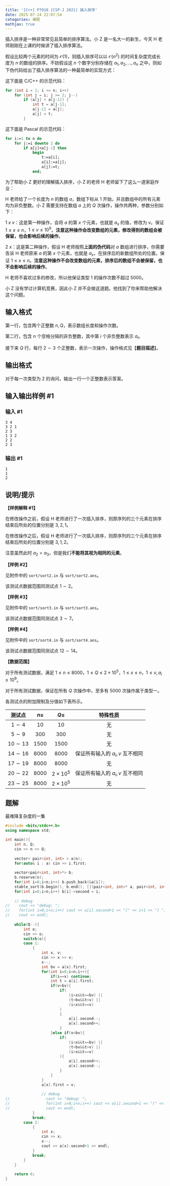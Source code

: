 ```yaml
---
title: '[C++] P7910 [CSP-J 2021] 插入排序'
date: 2025-07-24 22:07:54
categories: 编程
mathjax: true
---
```


插入排序是一种非常常见且简单的排序算法。小 Z 是一名大一的新生，今天 H 老师刚刚在上课的时候讲了插入排序算法。

<!--More-->

假设比较两个元素的时间为 $\mathcal O(1)$，则插入排序可以以 $\mathcal O(n^2)$ 的时间复杂度完成长度为 $n$ 的数组的排序。不妨假设这 $n$ 个数字分别存储在 $a_1, a_2, \ldots, a_n$ 之中，则如下伪代码给出了插入排序算法的一种最简单的实现方式：

这下面是 C/C++ 的示范代码：

```cpp
for (int i = 1; i <= n; i++)
	for (int j = i; j >= 2; j--)
		if (a[j] < a[j-1]) {
			int t = a[j-1];
			a[j-1] = a[j];
			a[j] = t;
		}
```

这下面是 Pascal 的示范代码：

```pascal
for i:=1 to n do
	for j:=i downto 2 do
		if a[j]<a[j-1] then
			begin
				t:=a[i];
				a[i]:=a[j];
				a[j]:=t;
			end;
```

为了帮助小 Z 更好的理解插入排序，小 Z 的老师 H 老师留下了这么一道家庭作业：

H 老师给了一个长度为 $n$ 的数组 $a$，数组下标从 $1$ 开始，并且数组中的所有元素均为非负整数。小 Z 需要支持在数组 $a$ 上的 $Q$ 次操作，操作共两种，参数分别如下：

$1~x~v$：这是第一种操作，会将 $a$ 的第 $x$ 个元素，也就是 $a_x$ 的值，修改为 $v$。保证 $1 \le x \le n$，$1 \le v \le 10^9$。**注意这种操作会改变数组的元素，修改得到的数组会被保留，也会影响后续的操作**。

$2~x$：这是第二种操作，假设 H 老师按照**上面的伪代码**对 $a$ 数组进行排序，你需要告诉 H 老师原来 $a$ 的第 $x$ 个元素，也就是 $a_x$，在排序后的新数组所处的位置。保证 $1 \le x \le n$。**注意这种操作不会改变数组的元素，排序后的数组不会被保留，也不会影响后续的操作**。

H 老师不喜欢过多的修改，所以他保证类型 $1$ 的操作次数不超过 $5000$。

小 Z 没有学过计算机竞赛，因此小 Z 并不会做这道题。他找到了你来帮助他解决这个问题。

## 输入格式

第一行，包含两个正整数 $n, Q$，表示数组长度和操作次数。

第二行，包含 $n$ 个空格分隔的非负整数，其中第 $i$ 个非负整数表示 $a_i$。

接下来 $Q$ 行，每行 $2 \sim 3$ 个正整数，表示一次操作，操作格式见【**题目描述**】。

## 输出格式

对于每一次类型为 $2$ 的询问，输出一行一个正整数表示答案。

## 输入输出样例 #1

### 输入 #1

```
3 4
3 2 1
2 3
1 3 2
2 2
2 3
```

### 输出 #1

```
1
1
2
```

## 说明/提示

**【样例解释 #1】**

在修改操作之前，假设 H 老师进行了一次插入排序，则原序列的三个元素在排序结束后所处的位置分别是 $3, 2, 1$。

在修改操作之后，假设 H 老师进行了一次插入排序，则原序列的三个元素在排序结束后所处的位置分别是 $3, 1, 2$。

注意虽然此时 $a_2 = a_3$，但是我们**不能将其视为相同的元素**。

**【样例 #2】**

见附件中的 `sort/sort2.in` 与 `sort/sort2.ans`。

该测试点数据范围同测试点 $1 \sim 2$。

**【样例 #3】**

见附件中的 `sort/sort3.in` 与 `sort/sort3.ans`。

该测试点数据范围同测试点 $3 \sim 7$。

**【样例 #4】**

见附件中的 `sort/sort4.in` 与 `sort/sort4.ans`。

该测试点数据范围同测试点 $12 \sim 14$。

**【数据范围】**

对于所有测试数据，满足 $1 \le n \le 8000$，$1 \le Q \le 2 \times {10}^5$，$1 \le x \le n$，$1 \le v,a_i \le 10^9$。

对于所有测试数据，保证在所有 $Q$ 次操作中，至多有 $5000$ 次操作属于类型一。

各测试点的附加限制及分值如下表所示。

| 测试点 | $n \le$ | $Q \le$ | 特殊性质 |
|:-:|:-:|:-:|:-:|
| $1 \sim 4$ | $10$ | $10$ | 无 |
| $5 \sim 9$ | $300$ | $300$ | 无 |
| $10 \sim 13$ | $1500$ | $1500$ | 无 |
| $14 \sim 16$ | $8000$ | $8000$| 保证所有输入的 $a_i,v$ 互不相同 |
| $17 \sim 19$ | $8000$ | $8000$ | 无 |
| $20 \sim 22$ | $8000$ | $2 \times 10^5$ | 保证所有输入的 $a_i,v$ 互不相同 |
| $23 \sim 25$ | $8000$ | $2 \times 10^5$ | 无 |

## 题解

最难降复杂度的一集

```cpp
#include <bits/stdc++.h>
using namespace std;

int main(){
    int n, Q;
    cin >> n >> Q;
    
    vector< pair<int, int> > a(n);
    for(auto& i : a) cin >> i.first;
    
    vector<pair<int, int>*> b;
    b.reserve(n);
    for(int i=0;i<n;i++) b.push_back(&a[i]);
    stable_sort(b.begin(), b.end(), [](pair<int, int>* a, pair<int, int>* b){return a->first < b->first;});
    for(int i=0;i<n;i++) b[i]->second = i;
    
    // debug
//    cout << "debug: ";
//    for(int i=0;i<n;i++) cout << a[i].second+1 << "(" << i+1 << ") ";
//    cout << endl;
    
    while(Q--){
        int o;
        cin >> o;
        switch(o){
        case 1:
            {
                int x, v;
                cin >> x >> v;
                x--;
                int bv = a[x].first;
                for(int i=0;i<n;i++){
                    if(i==x) continue;
                    int t = a[i].first;
                    if(v>bv){
                        if(
                            (i>x&&t==bv) || 
                            (t>bv&&t<v) ||
                            (i<x&&t==v)
                        )
                        {
                            a[i].second--;
                            a[x].second++;
                        }
                    }else if(v<bv){
                        if(
                            (i<x&&t==bv) ||
                            (t<bv&&t>v) ||
                            (i>x&&t==v)
                        ){
                            a[i].second++;
                            a[x].second--;
                        }
                    }
                }
                a[x].first = v;
                
                // debug
//                cout << "debug: ";
//                for(int i=0;i<n;i++) cout << a[i].second+1 << "(" << i+1 << ") ";
//                cout << endl;
            }
            break;
        case 2:
            {
                int x;
                cin >> x;
                x--;
                cout << a[x].second+1 << endl;
            }
            break;
        }
    }
    
    return 0;
}
```